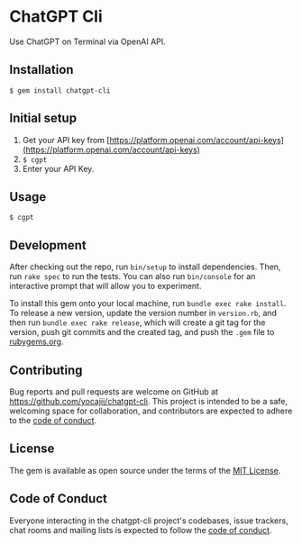 # ChatGPT Cli

Use ChatGPT on Terminal via OpenAI API.

## Installation

    $ gem install chatgpt-cli

## Initial setup

1. Get your API key from [https://platform.openai.com/account/api-keys](https://platform.openai.com/account/api-keys)
2. `$ cgpt`
3. Enter your API Key.

## Usage

```
$ cgpt
```

## Development

After checking out the repo, run `bin/setup` to install dependencies. Then, run `rake spec` to run the tests. You can also run `bin/console` for an interactive prompt that will allow you to experiment.

To install this gem onto your local machine, run `bundle exec rake install`. To release a new version, update the version number in `version.rb`, and then run `bundle exec rake release`, which will create a git tag for the version, push git commits and the created tag, and push the `.gem` file to [rubygems.org](https://rubygems.org).

## Contributing

Bug reports and pull requests are welcome on GitHub at https://github.com/yocajii/chatgpt-cli. This project is intended to be a safe, welcoming space for collaboration, and contributors are expected to adhere to the [code of conduct](https://github.com/yocajii/chatgpt-cli/blob/main/CODE_OF_CONDUCT.md).

## License

The gem is available as open source under the terms of the [MIT License](https://opensource.org/licenses/MIT).

## Code of Conduct

Everyone interacting in the chatgpt-cli project's codebases, issue trackers, chat rooms and mailing lists is expected to follow the [code of conduct](https://github.com/[USERNAME]/chatgpt-cli/blob/main/CODE_OF_CONDUCT.md).
